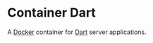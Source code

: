 Container Dart
==============

[docker]: https://www.docker.io/
[dart]: https://www.dartlang.org/

A [Docker][docker] container for [Dart][dart] server applications.
